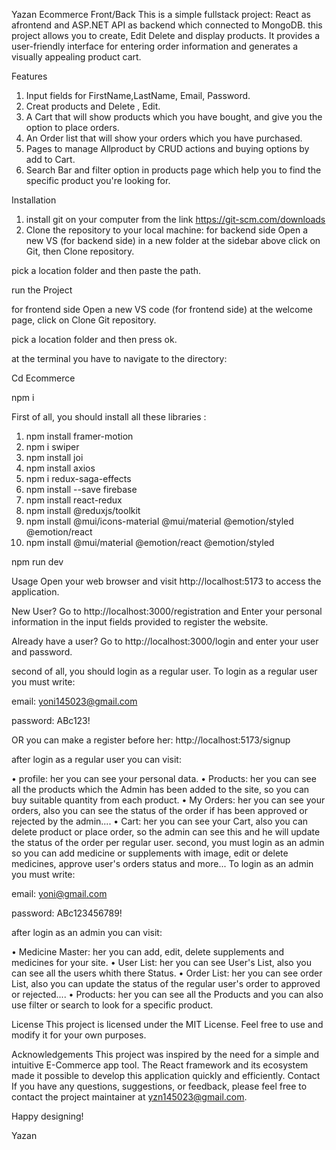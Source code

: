 Yazan Ecommerce Front/Back
This is a simple fullstack project: React as afrontend and ASP.NET API as backend which connected to MongoDB. this project allows you to create, Edit Delete and display products. It provides a user-friendly interface for entering order information and generates a visually appealing product cart.

Features
1) Input fields for FirstName,LastName, Email, Password.
2) Creat products and Delete , Edit.
3) A Cart that will show products which you have bought, and give you the option to place orders.
4) An Order list that will show your orders which you have purchased.
5) Pages to manage Allproduct by CRUD actions and buying options by add to Cart.
6) Search Bar and filter option in products page which help you to find the specific product you're looking for.


Installation
1. install git on your computer from the link https://git-scm.com/downloads
2. Clone the repository to your local machine:
for backend side
Open a new VS (for backend side) in a new folder
at the sidebar above click on Git, then Clone repository.

pick a location folder and then paste the path.


run the Project

for frontend side
Open a new VS code (for frontend side)
at the welcome page, click on Clone Git repository.


pick a location folder and then press ok.

at the terminal you have to navigate to the directory:

Cd Ecommerce

npm i

First of all, you should install all these libraries : 
1) npm install framer-motion
2) npm i swiper
3) npm install joi
4) npm install axios
5) npm i redux-saga-effects
6) npm install --save firebase
7) npm install react-redux
8) npm install @reduxjs/toolkit
9) npm install @mui/icons-material @mui/material @emotion/styled @emotion/react
10) npm install @mui/material @emotion/react @emotion/styled

npm run dev



Usage
Open your web browser and visit http://localhost:5173 to access the application.

New User? Go to http://localhost:3000/registration and Enter your personal information in the input fields provided to register the website.

Already have a user? Go to http://localhost:3000/login and enter your user and password.

second of all, you should login as a regular user. To login as a regular user you must write:

email: yoni145023@gmail.com

password: ABc123!

OR you can make a register before her: http://localhost:5173/signup

after login as a regular user you can visit:

• profile: her you can see your personal data.
• Products: her you can see all the products which the Admin has been added to the site, so you can buy suitable quantity from each product.
• My Orders: her you can see your orders, also you can see the status of the order if has been approved or rejected by the admin....
• Cart: her you can see your Cart, also you can delete product or place order, so the admin can see this and he will update the status of the order per regular user.
second, you must login as an admin so you can add medicine or supplements with image, edit or delete medicines, approve user's orders status and more... To login as an admin you must write:

email: yoni@gmail.com

password: ABc123456789!

after login as an admin you can visit:

• Medicine Master: her you can add, edit, delete supplements and medicines for your site.
• User List: her you can see User's List, also you can see all the users whith there Status.
• Order List: her you can see order List, also you can update the status of the regular user's order to approved or rejected....
• Products: her you can see all the Products and you can also use filter or search to look for a specific product.


License
This project is licensed under the MIT License. Feel free to use and modify it for your own purposes.

Acknowledgements
This project was inspired by the need for a simple and intuitive E-Commerce app tool.
The React framework and its ecosystem made it possible to develop this application quickly and efficiently.
Contact
If you have any questions, suggestions, or feedback, please feel free to contact the project maintainer at yzn145023@gmail.com.

Happy designing!

Yazan

